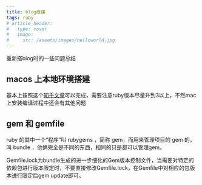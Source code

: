 ```yaml
---
title: blog搭建
tags: ruby
# article_header:
#   type: cover
#   image:
#     src: /assets/images/helloworld.jpg
---
```


<!-- write excerpt here -->
重新搭blog时的一些问题总结

<!--more-->

## macos 上本地环境搭建

基本上按照这个[知乎文章](https://zhuanlan.zhihu.com/p/350462079?ivk_sa=1024320u)可以完成，需要注意ruby版本尽量升到3以上，不然mac上安装编译过程中还会有其他问题

## gem 和 gemfile

ruby 的其中一个“程序”叫 rubygems ，简称 gem，而用来管理项目的 gem 的，叫 bundle ，他俩完全是不同的东西，相同的只是都可以管理gem。

Gemfile.lock为bundle生成的进一步细化的Gem版本控制文件，当需要对特定的依赖包进行版本限定时，不要直接修改Gemfile.lock，在Gemfile中对相应的包版本进行限定后gem update即可。